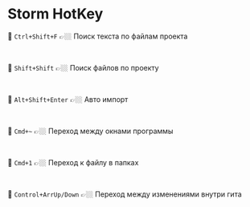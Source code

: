# Storm HotKey

🔹 `Ctrl+Shift+F` 👉🏼 Поиск текста по файлам проекта  

<br>

🔹 `Shift+Shift` 👉🏼 Поиск файлов по проекту

<br>


🔹 `Alt+Shift+Enter` 👉🏼 Авто импорт

<br>


🔹 `Cmd+~` 👉🏼 Переход между окнами программы

<br>

🔹 `Cmd+1` 👉🏼 Переход к файлу в папках

<br>

🔹 `Control+ArrUp/Down` 👉🏼 Переход между изменениями внутри гита  

<br>
